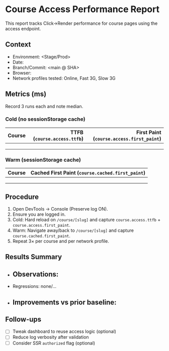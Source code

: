 # Course Access Performance Report

This report tracks Click→Render performance for course pages using the access endpoint.

## Context

- Environment: <Stage/Prod>
- Date: <YYYY-MM-DD>
- Branch/Commit: <main @ SHA>
- Browser: <Chrome x.y>
- Network profiles tested: Online, Fast 3G, Slow 3G

## Metrics (ms)

Record 3 runs each and note median.

### Cold (no sessionStorage cache)

| Course   | TTFB (`course.access.ttfb`) | First Paint (`course.access.first_paint`) |
| -------- | --------------------------: | ----------------------------------------: |
| <slug-1> |                             |                                           |
| <slug-2> |                             |                                           |
| <slug-3> |                             |                                           |

### Warm (sessionStorage cache)

| Course   | Cached First Paint (`course.cached.first_paint`) |
| -------- | -----------------------------------------------: |
| <slug-1> |                                                  |
| <slug-2> |                                                  |
| <slug-3> |                                                  |

## Procedure

1. Open DevTools → Console (Preserve log ON).
2. Ensure you are logged in.
3. Cold: Hard reload on `/course/[slug]` and capture `course.access.ttfb` + `course.access.first_paint`.
4. Warm: Navigate away/back to `/course/[slug]` and capture `course.cached.first_paint`.
5. Repeat 3× per course and per network profile.

## Results Summary

- ## Observations:
- Regressions: none/…
- ## Improvements vs prior baseline:

## Follow-ups

- [ ] Tweak dashboard to reuse access logic (optional)
- [ ] Reduce log verbosity after validation
- [ ] Consider SSR `authorized` flag (optional)
